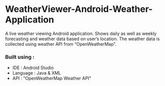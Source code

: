 # WeatherViewer-Android-Weather-Application
A live weather viewing Android application. Shows daily as well as weekly forecasting and weather data based on user’s location. The weather data is collected using weather API from “OpenWeatherMap”.

### Built using :
* IDE : Android Studio
* Language : Java & XML
* API : "OpenWeatherMap Weather API"
